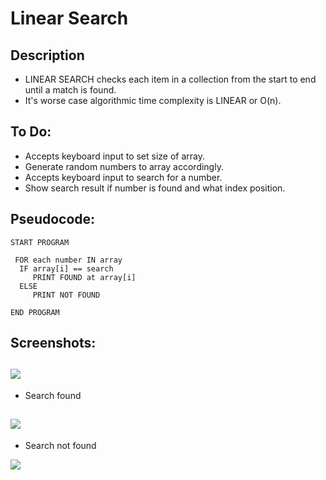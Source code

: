 Linear Search
=======================

## Description

- LINEAR SEARCH checks each item in a collection from the start to end until a match is found.
-  It's worse case algorithmic time complexity is LINEAR or O(n).

## To Do:

- Accepts keyboard input to set size of array.
- Generate random numbers to array accordingly.
- Accepts keyboard input to search for a number.
- Show search result if number is found and what index position.

## Pseudocode:

    START PROGRAM
    
     FOR each number IN array
      IF array[i] == search
         PRINT FOUND at array[i]
      ELSE
         PRINT NOT FOUND
    
    END PROGRAM 

## Screenshots:
![](https://github.com/ldrin01/DSA/tree/master/linear-search/img/1.PNG)
----------

- Search found

![](https://github.com/ldrin01/DSA/tree/master/linear-search/img/2.PNG)
----------

- Search not found

![](https://github.com/ldrin01/DSA/tree/master/linear-search/img/3.PNG)
